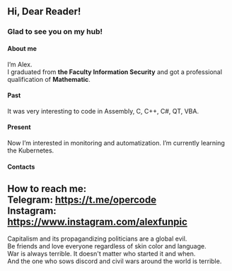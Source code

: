 ## Hi, Dear Reader!  
### Glad to see you on my hub!
#### About me
I’m Alex.  
I graduated from **the Faculty Information Security** and got a professional qualification of **Mathematic**.
#### Past
It was very interesting to code in Assembly, C, C++, C#, QT, VBA.
#### Present
Now I’m interested in monitoring and automatization.
I’m currently learning the Kubernetes.
#### Contacts
How to reach me:  
Telegram: https://t.me/opercode  
Instagram: https://www.instagram.com/alexfunpic  
--- 
Capitalism and its propagandizing politicians are a global evil.  
Be friends and love everyone regardless of skin color and language.  
War is always terrible. It doesn't matter who started it and when.  
And the one who sows discord and civil wars around the world is terrible.  
